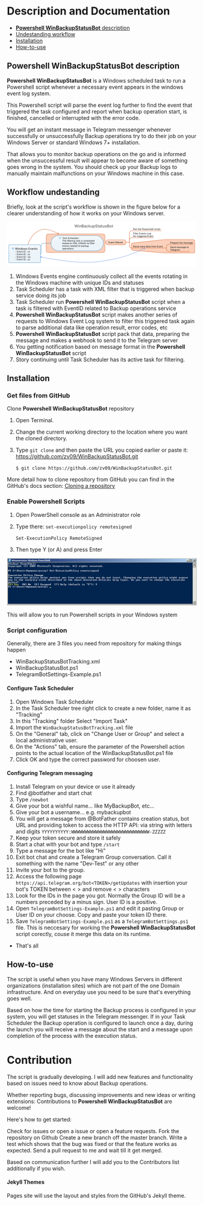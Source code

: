 # Description and Documentation

*  [**Powershell WinBackupStatusBot** description](https://zv09.github.io/WinBackupStatusBot/#description)
*  [Undestanding workflow](https://zv09.github.io/WinBackupStatusBot/#workflow)
*  [Installation](https://zv09.github.io/WinBackupStatusBot/#installation)
*  [How-to-use](https://zv09.github.io/WinBackupStatusBot/#how-to-use)


## **Powershell WinBackupStatusBot** description

**Powershell WinBackupStatusBot** is a Windows scheduled task to run a Powershell script whenever a necessary event appears in the windows event log system.

This Powershell script will parse the event log further to find the event that triggered the task configured and report when backup operation start, is finished, cancelled or interrupted with the error code. 

You will get an instant message in Telegram messenger whenever successfully or unsuccessfully Backup operations try to do their job on your Windows Server or standard Windows 7+ installation. 

That allows you to monitor backup operations on the go and is informed when the unsuccessful result will appear to become aware of something goes wrong in the system. You should check up your Backup logs to manually maintain malfunctions on your Windows machine in this case.

## Workflow undestanding

Briefly, look at the script's workflow is shown in the figure below for a clearer understanding of how it works on your Windows server.

![WinBackupStatusBotWorkFlow](WinBackupStatusBotWorkFlow.png)

1. Windows Events engine continuously collect all the events rotating in the Windows machine with unique IDs and statuses
2. Task Scheduler has a task with XML filter that is triggered when backup service doing its job
3. Task Scheduler run **Powershell WinBackupStatusBot** script when a task is filtered with EventID related to Backup operations service
4. **Powershell WinBackupStatusBot** script makes another series of requests to Windows Event Log system to filter this triggered task again to parse additional data like operation result, error codes, etc
5. **Powershell WinBackupStatusBot** script pack that data, preparing the message  and makes a webhook to send it to the Telegram server
6. You getting notification based on message format in the **Powershell WinBackupStatusBot** script
7. Story continuing until Task Scheduler has its active task for filtering. 

## Installation

### Get files from GitHub

Clone **Powershell WinBackupStatusBot** repository 

1. Open Terminal.
2. Change the current working directory to the location where you want the cloned directory.
3. Type `git clone` and then paste the URL you copied earlier or paste it: https://github.com/zv09/WinBackupStatusBot.git

	```shell
	$ git clone https://github.com/zv09/WinBackupStatusBot.git 
	```
	
More detail how to clone repository from GitHub you can find in the GitHub's docs section:  [Cloning a repository](https://docs.github.com/en/github/creating-cloning-and-archiving-repositories/cloning-a-repository-from-github/cloning-a-repository)

### Enable Powershell Scripts

1. Open PowerShell console as an Administrator role
2. Type there: `set-executionpolicy remotesigned`

	```shell
	Set-ExecutionPolicy RemoteSigned
	```

3. Then type Y (or A) and press Enter

![WinBackupStatusBotPSPolicy](PoweshellExecPolicy.png)

This will allow you to run Powershell scripts in your Windows system

### Script configuration 

Generally, there are 3 files you need from repository for making things happen
- WinBackupStatusBotTracking.xml
- WinBackupStatusBot.ps1
- TelegramBotSettings-Example.ps1

#### Configure Task Scheduler 

1. Open Windows Task Scheduler
2. In the Task Scheduler tree right click to create a new folder, name it as "Tracking"
3. In this "Tracking" folder Select "Import Task"
4. Import the `WinBackupStatusBotTracking.xml` file
5. On the "General" tab, click on "Change User or Group" and select a local administrative user.
6. On the "Actions" tab, ensure the parameter of the Powershell action points to the actual location of the WinBackupStatusBot.ps1 file
7. Click OK and type the correct password for choosen user.

#### Configuring Telegram messaging 

1. Install Telegram on your device or use it already 
2. Find @botfather and start chat 
3. Type `/newbot`
4. Give your bot a wishful name... like MyBackupBot, etc...
5. Give your bot a username... e.g. mybackupbot
6. You will get a message from @BotFather contains creation status, bot URL and providing token to access the HTTP API:  via string with letters and digits
`YYYYYYYYYY:WWWWWWWWWWWWWWWWWWWWWWWWWWWWW-ZZZZZ`
7. Keep your token secure and store it safely
8. Start a chat with your bot and type `/start`
9. Type a  message for the bot like "Hi"
10. Exit bot chat and create a Telegram Group conversation. Call it something with the name "Dev-Test" or any other
11. Invite your bot to the group.
12. Access the following page `https://api.telegram.org/bot<TOKEN>/getUpdates` with insertion your bot's TOKEN between < >  and remove < > characters
13. Look for the IDs in the page you got. Normally the Group ID will be a numbers preceded by a minus sign. User ID is a positive. 
14. Open `TelegramBotSettings-Example.ps1` and edit it pasting Group or User ID on your choose. Copy and paste your token ID there. 
15. Save `TelegramBotSettings-Example.ps1` as a `TelegramBotSettings.ps1` file. This is neccesary for working the **Powershell WinBackupStatusBot** script corectly, couse it merge this data on its runtime. 

- That's all 

## How-to-use

The script is useful when you have many Windows Servers in different organizations (installation sites) which are not part of the one Domain infrastructure. And on everyday use you need to be sure that's everything goes well. 

Based on how the time for starting the Backup process is configured in your system, you will get statuses in the Telegram messenger.
If in your Task Scheduler the Backup operation is configured to launch once a day, during the launch you will receive a message about the start and a message upon completion of the process with the execution status.

# Contribution 

The script is gradually developing. I will add new features and functionality based on issues need to know about Backup operations.

Whether reporting bugs, discussing improvements and new ideas or writing extensions: Contributions to **Powershell WinBackupStatusBot** are welcome! 

Here's how to get started:

Check for issues or open a issue or open a feature requests.
Fork the repository on Github
Create a new branch off the master branch.
Write a test which shows that the bug was fixed or that the feature works as expected.
Send a pull request to me and wait till it get merged.

Based on communication further I will add you to the Contributors list additionally if you wish.

#### Jekyll Themes

Pages site will use the layout and styles from the GitHub's Jekyll theme.

